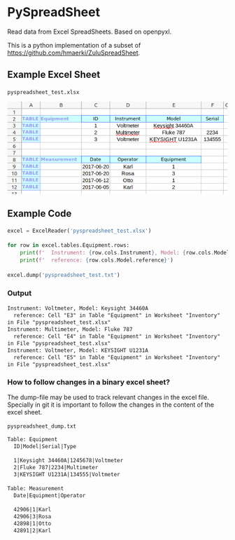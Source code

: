 # PySpreadSheet
Read data from Excel SpreadSheets. Based on openpyxl.

This is a python implementation of a subset of https://github.com/hmaerki/ZuluSpreadSheet.

## Example Excel Sheet

`pyspreadsheet_test.xlsx`

![Kiku](images/tables.png)

## Example Code

```python
excel = ExcelReader('pyspreadsheet_test.xlsx')

for row in excel.tables.Equipment.rows:
    print(f'  Instrument: {row.cols.Instrument}, Model: {row.cols.Model}')
    print(f'  reference: {row.cols.Model.reference}')

excel.dump('pyspreadsheet_test.txt')
```

### Output

```text
Instrument: Voltmeter, Model: Keysight 34460A
  reference: Cell "E3" in Table "Equipment" in Worksheet "Inventory" in File "pyspreadsheet_test.xlsx"
Instrument: Multimeter, Model: Fluke 787
  reference: Cell "E4" in Table "Equipment" in Worksheet "Inventory" in File "pyspreadsheet_test.xlsx"
Instrument: Voltmeter, Model: KEYSIGHT U1231A
  reference: Cell "E5" in Table "Equipment" in Worksheet "Inventory" in File "pyspreadsheet_test.xlsx"
```

### How to follow changes in a binary excel sheet?

The dump-file may be used to track relevant changes in the excel file. Specially in git it is important to follow the changes in the content of the excel sheet.

`pyspreadsheet_dump.txt`
```text
Table: Equipment
  ID|Model|Serial|Type

  1|Keysight 34460A|1245678|Voltmeter
  2|Fluke 787|2234|Multimeter
  3|KEYSIGHT U1231A|134555|Voltmeter

Table: Measurement
  Date|Equipment|Operator

  42906|1|Karl
  42906|3|Rosa
  42898|1|Otto
  42891|2|Karl
```

